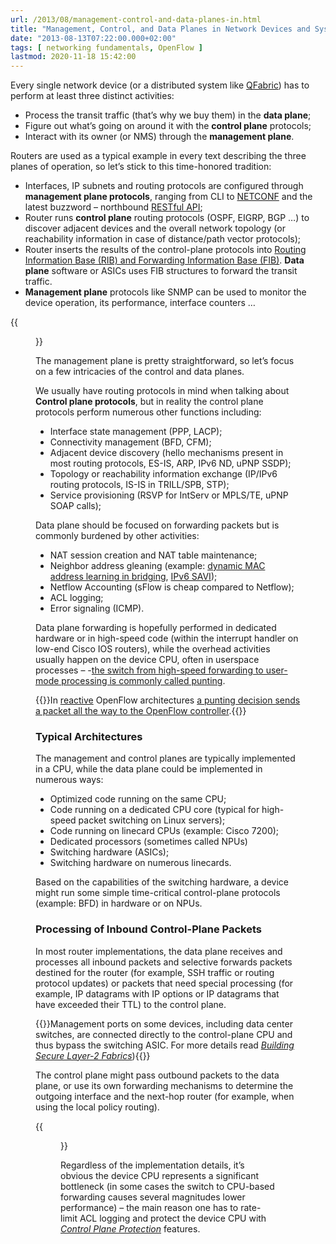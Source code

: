 ```yaml
---
url: /2013/08/management-control-and-data-planes-in.html
title: "Management, Control, and Data Planes in Network Devices and Systems"
date: "2013-08-13T07:22:00.000+02:00"
tags: [ networking fundamentals, OpenFlow ]
lastmod: 2020-11-18 15:42:00
---
```

Every single network device (or a distributed system like [QFabric](http://blog.ipspace.net/2011/09/qfabric-part-1-hardware-architecture.html)) has to perform at least three distinct activities:

-   Process the transit traffic (that’s why we buy them) in the **data plane**;
-   Figure out what’s going on around it with the **control plane** protocols;
-   Interact with its owner (or NMS) through the **management plane**.

Routers are used as a typical example in every text describing the three planes of operation, so let’s stick to this time-honored tradition:

-   Interfaces, IP subnets and routing protocols are configured through **management plane protocols**, ranging from CLI to [NETCONF](http://blog.ipspace.net/2012/06/netconf-expect-on-steroids.html) and the latest buzzword – northbound [RESTful API](http://blog.ipspace.net/2012/08/why-is-restful-api-better-than-snmp.html);
-   Router runs **control plane** routing protocols (OSPF, EIGRP, BGP …) to discover adjacent devices and the overall network topology (or reachability information in case of distance/path vector protocols);
-   Router inserts the results of the control-plane protocols into [Routing Information Base (RIB) and Forwarding Information Base (FIB)](http://blog.ipspace.net/2010/09/ribs-and-fibs.html). **Data plane** software or ASICs uses FIB structures to forward the transit traffic.
-   **Management plane** protocols like SNMP can be used to monitor the device operation, its performance, interface counters …

{{<figure src="DevicePlanes.png" caption="Management, Control, and Data Planes in a Router">}}

The management plane is pretty straightforward, so let’s focus on a few intricacies of the control and data planes.

We usually have routing protocols in mind when talking about **Control plane protocols**, but in reality the control plane protocols perform numerous other functions including:

-   Interface state management (PPP, LACP);
-   Connectivity management (BFD, CFM);
-   Adjacent device discovery (hello mechanisms present in most routing protocols, ES-IS, ARP, IPv6 ND, uPNP SSDP);
-   Topology or reachability information exchange (IP/IPv6 routing protocols, IS-IS in TRILL/SPB, STP);
-   Service provisioning (RSVP for IntServ or MPLS/TE, uPNP SOAP calls);

Data plane should be focused on forwarding packets but is commonly burdened by other activities:

-   NAT session creation and NAT table maintenance;
-   Neighbor address gleaning (example: [dynamic MAC address learning in bridging](http://blog.ipspace.net/2010/07/bridging-and-routing-is-there.html), [IPv6 SAVI](http://blog.ipspace.net/2013/03/ipv6-source-address-validation.html));
-   Netflow Accounting (sFlow is cheap compared to Netflow);
-   ACL logging;
-   Error signaling (ICMP).

Data plane forwarding is hopefully performed in dedicated hardware or in high-speed code (within the interrupt handler on low-end Cisco IOS routers), while the overhead activities usually happen on the device CPU, often in userspace processes – -[the switch from high-speed forwarding to user-mode processing is commonly called punting](http://blog.ipspace.net/2013/02/process-fast-and-cef-switching-and.html).

{{<note warn>}}In [reactive](http://networkstatic.net/openflow-proactive-vs-reactive-flows/) OpenFlow architectures [a punting decision sends a packet all the way to the OpenFlow controller](http://blog.ipspace.net/2013/03/controller-based-packet-forwarding-in.html).{{</note>}}

### Typical Architectures

The management and control planes are typically implemented in a CPU, while the data plane could be implemented in numerous ways:

* Optimized code running on the same CPU;
* Code running on a dedicated CPU core (typical for high-speed packet switching on Linux servers);
* Code running on linecard CPUs (example: Cisco 7200);
* Dedicated processors (sometimes called NPUs)
* Switching hardware (ASICs);
* Switching hardware on numerous linecards.

Based on the capabilities of the switching hardware, a device might run some simple time-critical control-plane protocols (example: BFD) in hardware or on NPUs.

### Processing of Inbound Control-Plane Packets

In most router implementations, the data plane receives and processes all inbound packets and selective forwards packets destined for the router (for example, SSH traffic or routing protocol updates) or packets that need special processing (for example, IP datagrams with IP options or IP datagrams that have exceeded their TTL) to the control plane.

{{<note info>}}Management ports on some devices, including data center switches, are connected directly to the control-plane CPU and thus bypass the switching ASIC. For more details read *[Building Secure Layer-2 Fabrics](https://blog.ipspace.net/2020/10/building-secure-layer-2-fabric.html)*){{</note>}}

The control plane might pass outbound packets to the data plane, or use its own forwarding mechanisms to determine the outgoing interface and the next-hop router (for example, when using the local policy routing).

{{<figure src="ControlPlanePunting.png" caption="Processing of Inbound and Outbound Control-Plane Packets">}}

Regardless of the implementation details, it’s obvious the device CPU represents a significant bottleneck (in some cases the switch to CPU-based forwarding causes several magnitudes lower performance) – the main reason one has to rate-limit ACL logging and protect the device CPU with [*Control Plane Protection*](/2008/11/control-plane-protection.html) features.
